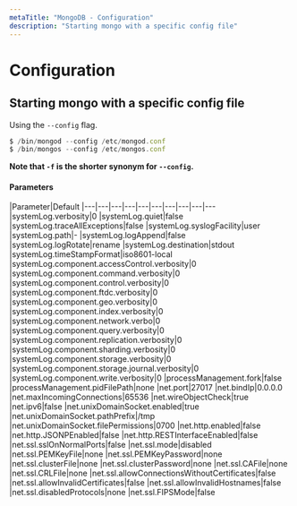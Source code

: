 ```yaml
---
metaTitle: "MongoDB - Configuration"
description: "Starting mongo with a specific config file"
---
```


# Configuration



## Starting mongo with a specific config file


Using the `--config` flag.

```js
$ /bin/mongod --config /etc/mongod.conf
$ /bin/mongos --config /etc/mongos.conf

```

**Note that `-f` is the shorter synonym for `--config`.**



#### Parameters


|Parameter|Default
|---|---|---|---|---|---|---|---|---|---
|systemLog.verbosity|0
|systemLog.quiet|false
|systemLog.traceAllExceptions|false
|systemLog.syslogFacility|user
|systemLog.path|-
|systemLog.logAppend|false
|systemLog.logRotate|rename
|systemLog.destination|stdout
|systemLog.timeStampFormat|iso8601-local
|systemLog.component.accessControl.verbosity|0
|systemLog.component.command.verbosity|0
|systemLog.component.control.verbosity|0
|systemLog.component.ftdc.verbosity|0
|systemLog.component.geo.verbosity|0
|systemLog.component.index.verbosity|0
|systemLog.component.network.verbo|0
|systemLog.component.query.verbosity|0
|systemLog.component.replication.verbosity|0
|systemLog.component.sharding.verbosity|0
|systemLog.component.storage.verbosity|0
|systemLog.component.storage.journal.verbosity|0
|systemLog.component.write.verbosity|0
|processManagement.fork|false
|processManagement.pidFilePath|none
|net.port|27017
|net.bindIp|0.0.0.0
|net.maxIncomingConnections|65536
|net.wireObjectCheck|true
|net.ipv6|false
|net.unixDomainSocket.enabled|true
|net.unixDomainSocket.pathPrefix|/tmp
|net.unixDomainSocket.filePermissions|0700
|net.http.enabled|false
|net.http.JSONPEnabled|false
|net.http.RESTInterfaceEnabled|false
|net.ssl.sslOnNormalPorts|false
|net.ssl.mode|disabled
|net.ssl.PEMKeyFile|none
|net.ssl.PEMKeyPassword|none
|net.ssl.clusterFile|none
|net.ssl.clusterPassword|none
|net.ssl.CAFile|none
|net.ssl.CRLFile|none
|net.ssl.allowConnectionsWithoutCertificates|false
|net.ssl.allowInvalidCertificates|false
|net.ssl.allowInvalidHostnames|false
|net.ssl.disabledProtocols|none
|net.ssl.FIPSMode|false

